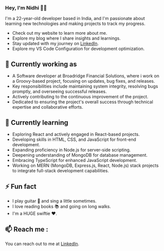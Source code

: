 ### Hey, I'm Nidhi 👋🏽
I'm a 22-year-old developer based in India, and I'm passionate about learning new technologies and making projects to track my progress.

- Check out my website to learn more about me.
- Explore my blog where I share insights and learnings.
- Stay updated with my journey on [LinkedIn](www.linkedin.com/in/nidhichhajer).
- Explore my VS Code Configuration for development optimization.
  <!-- In my Newsletter, I share my learnings and tips to become a better fullstack developer. -->

## 🔭 Currently working as
- A Software developer at Broadridge Financial Solutions, where i work on a Groovy-based project, focusing on updates, bug fixes, and releases.
- Key responsibilities include maintaining system integrity, resolving bugs promptly, and overseeing successful releases.
- Actively contributing to the continuous improvement of the project.
- Dedicated to ensuring the project's overall success through technical expertise and collaborative efforts.

## 🌱 Currently learning 
- Exploring React and actively engaged in React-based projects.
- Developing skills in HTML, CSS, and JavaScript for front-end development.
- Expanding proficiency in Node.js for server-side scripting.
- Deepening understanding of MongoDB for database management.
- Embracing TypeScript for enhanced JavaScript development.
- Working on MERN (MongoDB, Express.js, React, Node.js) stack projects to integrate full-stack development capabilities.

## ⚡ Fun fact
- I play guitar 🎸 and sing a little sometimes.
- I love reading books 📚 and going on long walks.
- I'm a HUGE swiftie ❤.

##  📫 Reach me :
You can reach out to me at [LinkedIn](www.linkedin.com/in/nidhichhajer).

